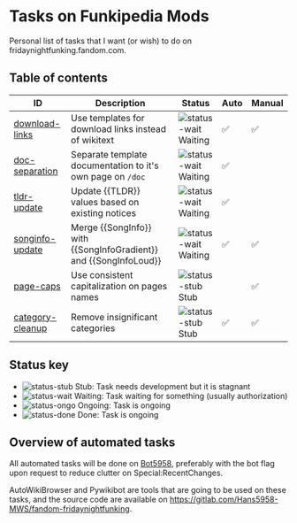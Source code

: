 # Tasks on Funkipedia Mods

Personal list of tasks that I want (or wish) to do on fridaynightfunking.fandom.com.

## Table of contents

| ID                                               | Description                                                       | Status                 | Auto               | Manual             |
| ------------------------------------------------ | ----------------------------------------------------------------- | ---------------------- | ------------------ | ------------------ |
| [download-links](1-download-links/README.md)     | Use templates for download links instead of wikitext              | ![status-wait] Waiting | :white_check_mark: | :white_check_mark: |
| [doc-separation](2-doc-separation/README.md)     | Separate template documentation to it's own page on `/doc`        | ![status-wait] Waiting | :white_check_mark: |                    |
| [tldr-update](3-tldr-update/README.md)           | Update {{TLDR}} values based on existing notices         | ![status-wait] Waiting | :white_check_mark: |                    |
| [songinfo-update](4-songinfo-update/README.md)   | Merge {{SongInfo}} with {{SongInfoGradient}} and {{SongInfoLoud}} | ![status-wait] Waiting | :white_check_mark: | :white_check_mark: |
| [page-caps](5-page-caps/README.md)               | Use consistent capitalization on pages names                      | ![status-stub] Stub    |                    | :white_check_mark: |
| [category-cleanup](6-category-cleanup/README.md) | Remove insignificant categories                                   | ![status-stub] Stub    | :white_check_mark: | :white_check_mark: |

## Status key

- ![status-stub] Stub: Task needs development but it is stagnant
- ![status-wait] Waiting: Task waiting for something (usually authorization)
- ![status-ongo] Ongoing: Task is ongoing
- ![status-done] Done: Task is ongoing

## Overview of automated tasks

All automated tasks will be done on [Bot5958](https://fridaynightfunking.com/wiki/User:Bot5958), preferably with the bot flag upon request to reduce clutter on Special:RecentChanges.

AutoWikiBrowser and Pywikibot are tools that are going to be used on these tasks, and the source code are available on https://gitlab.com/Hans5958-MWS/fandom-fridaynightfunking.

<!-- status start -->
[status-done]: https://upload.wikimedia.org/wikipedia/commons/thumb/4/41/Symbol_confirmed.svg/16px-Symbol_confirmed.svg.png
[status-wait]: https://upload.wikimedia.org/wikipedia/commons/thumb/5/54/Symbol_wait.svg/16px-Symbol_wait.svg.png
[status-stub]: https://upload.wikimedia.org/wikipedia/commons/thumb/f/f5/Symbol_stub_class.svg/16px-Symbol_stub_class.svg.png
[status-ongo]: https://upload.wikimedia.org/wikipedia/commons/thumb/9/94/Symbol_support_vote.svg/16px-Symbol_support_vote.svg.png
<!-- status end -->
